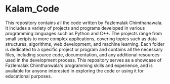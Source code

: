 # Kalam_Code
This repository contains all the code written by Fazlemalak Chimthanawala. It includes a variety of projects and programs developed in various programming languages such as Python and C++. The projects range from small scripts to more complex applications, covering topics such as data structures, algorithms, web development, and machine learning. Each folder is dedicated to a specific project or program and contains all the necessary files, including source code, documentation, and any additional resources used in the development process. This repository serves as a showcase of Fazlemalak Chimthanwala's programming skills and experience, and is available for anyone interested in exploring the code or using it for educational purposes.
